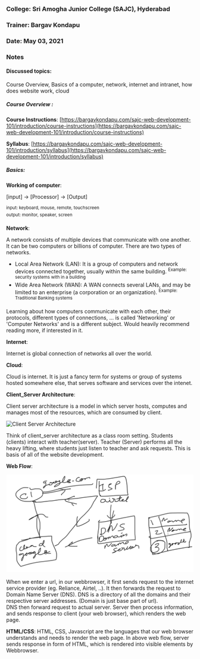### College: Sri Amogha Junior College  (SAJC), Hyderabad
### Trainer: Bargav Kondapu
### Date: May 03, 2021

### Notes 

#### Discussed topics:
Course Overview, Basics of a computer, network, internet and intranet, how does website work, cloud 

##### Course Overview :
__Course Instructions__: [https://bargavkondapu.com/sajc-web-development-101/introduction/course-instructions](https://bargavkondapu.com/sajc-web-development-101/introduction/course-instructions)

__Syllabus__: [https://bargavkondapu.com/sajc-web-development-101/introduction/syllabus](https://bargavkondapu.com/sajc-web-development-101/introduction/syllabus)


##### Basics: 

__Working of computer__: 

\[input\] -> \[Processor\] -> \[Output\]

<sup>input: keyboard, mouse, remote, touchscreen </sup>  
<sup>output: monitor, speaker, screen </sup>

__Network__: 

A network consists of multiple devices that communicate with one another. It can be two computers or billions of computer.
There are two types of networks.
- Local Area Network (LAN): It is a group of computers and network devices connected together, usually within the same building. <sup>Example: security systems with in a building </sup>
- Wide Area Network (WAN): A WAN connects several LANs, and may be limited to an enterprise (a corporation or an organization). <sup> Example: Traditional Banking systems </sup>

Learning about how computers communicate with each other, their protocols, different types of connections, ... is called 'Networking' or 'Computer Networks' and is a different subject. Would heavily recommend reading more, if interested in it.  

__Internet__: 

Internet is global connection of networks all over the world. 

__Cloud__: 

Cloud is internet. It is just a fancy term for systems or group of systems hosted somewhere else, that serves software and services over the intenet. 

__Client_Server Architecture__:

Client server architecture is a model in which server hosts, computes and manages most of the resources, which are consumed by client. 

![Client Server Architecture](https://upload.wikimedia.org/wikipedia/commons/thumb/c/c9/Client-server-model.svg/1200px-Client-server-model.svg.png)

Think of client_server architecture as a class room setting. Students (clients) interact with teacher(server). Teacher (Server) performs all the heavy lifting, where students just listen to teacher and ask requests. This is basis of all of the website development. 

__Web Flow__: 

![Web Flow](https://raw.githubusercontent.com/bhar1red/sajc-web-development-101/master/notes/week-1/images/webflow.png)

When we enter a url, in our webbrowser, it first sends request to the internet service provider (eg. Reliance, Airtel, ..). It then forwards the request to Domain Name Server (DNS). DNS is a directory of all the domains and their respective server addresses. (Domain is just base part of url).  
DNS then forward request to actual server. Server then process information, and sends response to client (your web browser), which renders the web page.

 
__HTML/CSS__: 
HTML, CSS, Javascript are the languages that our web browser understands and needs to render the web page. In above web flow, server sends response in form of HTML, which is rendered into visible elements by Webbrowser. 

